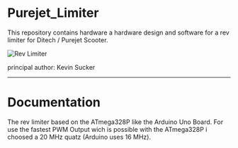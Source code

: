 # Purejet_Limiter

This repository contains hardware a hardware design and software for a rev limiter for Ditech / Purejet Scooter.

![Rev Limiter](https://raw.github.com/...)

principal author: Kevin Sucker

--------------------

# Documentation

The rev limiter based on the ATmega328P like the Arduino Uno Board. For use the fastest PWM Output wich is possible with the ATmega328P i choosed a 20 MHz quatz (Arduino uses 16 MHz).

